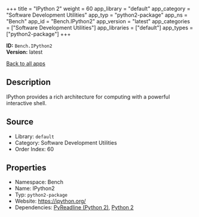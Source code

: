﻿+++
title = "IPython 2"
weight = 60
app_library = "default"
app_category = "Software Development Utilities"
app_typ = "python2-package"
app_ns = "Bench"
app_id = "Bench.IPython2"
app_version = "latest"
app_categories = ["Software Development Utilities"]
app_libraries = ["default"]
app_types = ["python2-package"]
+++

**ID:** `Bench.IPython2`  
**Version:** latest  
<!--more-->

[Back to all apps](/apps/)

## Description
IPython provides a rich architecture for computing with a powerful interactive shell.

## Source

* Library: `default`
* Category: Software Development Utilities
* Order Index: 60

## Properties

* Namespace: Bench
* Name: IPython2
* Typ: `python2-package`
* Website: <https://ipython.org/>
* Dependencies: [PyReadline (Python 2)](/app/Bench.PyReadline2), [Python 2](/app/Bench.Python2)

